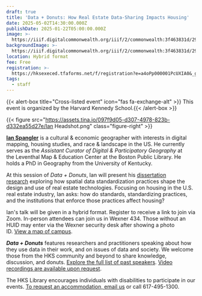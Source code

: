 ```yaml
---
draft: true
title: 'Data + Donuts: How Real Estate Data-Sharing Impacts Housing'
date: 2025-05-02T14:30:00.000Z
publishDate: 2025-01-22T05:00:00.000Z
image: >-
  https://iiif.digitalcommonwealth.org/iiif/2/commonwealth:3f463831d/2970,507,9508,6662/1200,/0/default.jpg
backgroundImage: >-
  https://iiif.digitalcommonwealth.org/iiif/2/commonwealth:3f463831d/2970,507,9508,6662/1200,/0/default.jpg
location: Hybrid format
fee: Free
registration: >-
  https://hksexeced.tfaforms.net/f/registration?e=a4oPp000001PcUXIA0&_gl=1*11gym2u*_gcl_au*MTk1NzM0OTEzNC4xNzM2NDUxMjE4*_ga*MTcyMjczMDk4NC4xNzM2NDUxMjE4*_ga_72NC9RC7VN*MTczNzU4MDgxNy4xLjEuMTczNzU4MDk3Ny4yMC4wLjU3NTk5MzkyMA..
tags:
  - staff
---
```


{{< alert-box title="Cross-listed event" icon="fas fa-exchange-alt" >}} This event is organized by the Harvard Kennedy School.{{< /alert-box >}}

{{< figure src="https://assets.tina.io/097f9d05-d307-4978-823b-d332ea55d27e/Ian Headshot.png" class="figure-right" >}}

**[Ian Spangler](https://itspangler.com/)** is a cultural & economic geographer with interests in digital mapping, housing studies, and race & landscape in the US. He currently serves as the *Assistant Curator of Digital & Participatory Geography* at the Leventhal Map & Education Center at the Boston Public Library. He holds a PhD in Geography from the University of Kentucky.

At this session of *Data + Donuts*, Ian will present his [dissertation research](https://itspangler.com/research/platform-real-estate/) exploring how spatial data standardization practices shape the design and use of real estate technologies. Focusing on housing in the U.S. real estate industry, Ian asks: how do standards, standardizing practices, and the institutions that enforce those practices affect housing?

Ian's talk will be given in a hybrid format. Register to receive a link to join via Zoom. In-person attendees can join us in Wexner 434. Those without an HUID may enter via the Wexner security desk after showing a photo ID. [View a map of campus](https://www.hks.harvard.edu/more/contact-us#maps-directions).

***Data + Donuts*** features researchers and practitioners speaking about how they use data in their work, and on issues of data and society. We welcome those from the HKS community and beyond to share knowledge, discussion, and donuts. [Explore the full list of past speakers](https://www.hks.harvard.edu/faculty-research/library-knowledge-services/research-services-resources/data-services#past-data---donuts-speakers). [Video recordings are available upon request](mailto:alessandra_seiter@hks.harvard.edu).

The HKS Library encourages individuals with disabilities to participate in our events. [To request an accommodation, email us](mailto:library_research@hks.harvard.edu) or call 617-495-1300.
